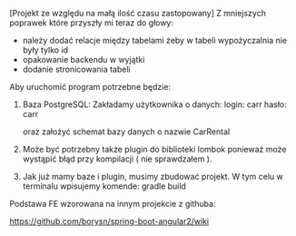 [Projekt ze względu na małą ilość czasu zastopowany]
Z mniejszych poprawek które przyszły mi teraz do głowy: 
- należy dodać relacje między tabelami żeby w tabeli wypożyczalnia nie były tylko id
- opakowanie backendu w wyjątki
- dodanie stronicowania tabeli


Aby uruchomić program potrzebne będzie:
1. Baza PostgreSQL:
   Zakładamy użytkownika o danych:
   login: carr
   hasło: carr
   
   oraz założyć schemat bazy danych o nazwie CarRental
   
2. Może być potrzebny także plugin do biblioteki lombok ponieważ może wystąpić błąd 
  przy kompilacji ( nie sprawdzałem ).
   
3. Jak już mamy baze i plugin, musimy zbudować projekt. W tym celu w terminalu wpisujemy komende:
  gradle build

Podstawa FE wzorowana na innym projekcie z githuba:

https://github.com/borysn/spring-boot-angular2/wiki

